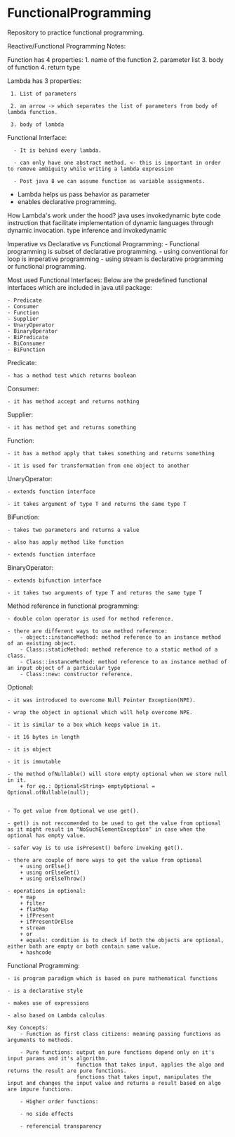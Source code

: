 # FunctionalProgramming
Repository to practice functional programming.

Reactive/Functional Programming Notes:

Function has 4 properties:
    1. name of the function
    2. parameter list
    3. body of function
    4. return type

Lambda has 3 properties:
     
     1. List of parameters
    
     2. an arrow -> which separates the list of parameters from body of lambda function.
    
     3. body of lambda

Functional Interface:
      
      - It is behind every lambda.
      
      - can only have one abstract method. <- this is important in order to remove ambiguity while writing a lambda expression
      
      - Post java 8 we can assume function as variable assignments.

- Lambda helps us pass behavior as parameter
- enables declarative programming.

How Lambda's work under the hood?
   java uses invokedynamic byte code instruction that facilitate implementation of dynamic languages through dynamic invocation.
   type inference and invokedynamic

Imperative vs Declarative vs Functional Programming:
    - Functional programming is subset of declarative programming.
    - using conventional for loop is imperative programming
    - using stream is declarative programming or functional programming.

Most used Functional Interfaces:
Below are the predefined functional interfaces which are included in java.util package:

    - Predicate
    - Consumer
    - Function
    - Supplier
    - UnaryOperator
    - BinaryOperator
    - BiPredicate
    - BiConsumer
    - BiFunction

Predicate:
    
    - has a method test which returns boolean

Consumer:
    
    - it has method accept and returns nothing

Supplier:
    
    - it has method get and returns something

Function:
   
    - it has a method apply that takes something and returns something
    
    - it is used for transformation from one object to another                

UnaryOperator:
   
    - extends function interface
    
    - it takes argument of type T and returns the same type T

BiFunction:
   
    - takes two parameters and returns a value
    
    - also has apply method like function
    
    - extends function interface

BinaryOperator:
    
    - extends bifunction interface
   
    - it takes two arguments of type T and returns the same type T

Method reference in functional programming:
   
    - double colon operator is used for method reference.
   
    - there are different ways to use method reference:
        - object::instanceMethod: method reference to an instance method of an existing object.
        - Class::staticMethod: method reference to a static method of a class.
        - Class::instanceMethod: method reference to an instance method of an input object of a particular type
        - Class::new: constructor reference.

Optional:
    
    - it was introduced to overcome Null Pointer Exception(NPE).
    
    - wrap the object in optional which will help overcome NPE.
    
    - it is similar to a box which keeps value in it.
    
    - it 16 bytes in length
    
    - it is object
    
    - it is immutable
    
    - the method ofNullable() will store empty optional when we store null in it. 
        + for eg.: Optional<String> emptyOptional = Optional.ofNullable(null);


    - To get value from Optional we use get().
    
    - get() is not reccomended to be used to get the value from optional as it might result in "NoSuchElementException" in case when the optional has empty value.
    
    - safer way is to use isPresent() before invoking get().
    
    - there are couple of more ways to get the value from optional
        + using orElse()
        + using orElseGet()
        + using orElseThrow()
    
    - operations in optional:
        + map
        + filter
        + flatMap
        + ifPresent
        + ifPresentOrElse
        + stream
        + or
        + equals: condition is to check if both the objects are optional, either both are empty or both contain same value.
        + hashcode


Functional Programming:
    
    - is program paradigm which is based on pure mathematical functions
    
    - is a declarative style
    
    - makes use of expressions
    
    - also based on Lambda calculus

    Key Concepts:
        - Function as first class citizens: meaning passing functions as arguments to methods.

        - Pure functions: output on pure functions depend only on it's input params and it's algorithm.
                          function that takes input, applies the algo and returns the result are pure functions.
                          functions that takes input, manipulates the input and changes the input value and returns a result based on algo are impure functions.

        - Higher order functions: 

        - no side effects

        - referencial transparency




